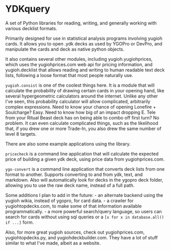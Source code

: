 # YDKquery

A set of Python libraries for reading, writing, and generally working with various decklist formats.

Primarily designed for use in statistical analysis programs involving yugioh cards. It allows you to open .ydk decks as used by YGOPro or DevPro, and manipulate the cards and deck as native python objects.

It also contains several other modules, including yugioh.yugiohprices, which uses the yugiohprices.com web api for pricing information, and yugioh.decklist that allows reading and writing to human readable text deck lists, following a loose format that most people naturally use.

`yugioh.consist` is one of the coolest things here. It is a module that will calculate the probability of drawing certain cards in your opening hand, like several hypergeometric calculators around the internet. Unlike any other I've seen, this probability calculator will allow complicated, arbitrarily complex expressions. Need to know your chance of opening Lonefire + Soulcharge? Easy. Need to know how big of an impact dropping E. Tele from your Ritual Beast deck has on being able to combo off first turn? No problem. It can even calculate complicated things, such as the likelihood that, if you drew one or more Trade-In, you also drew the same number of level 8 targets.

There are also some example applications using the library.

`pricecheck` is a command line application that will calculate the expected price of building a given ydk deck, using price data from yugiohprices.com.

`ygo-convert` is a command line application that converts deck lists from one format to another. Supports converting to and from ydk, text, and markdown. Also will automatically look for decks in the ygopro deck folder, allowing you to use the raw deck name, instead of a full path.

Some additions I plan to add in the future:
	- an alternate backend using the yugioh wikia, instead of ygopro, for card data.
	- a crawler for yugiohtopdecks.com, to make some of that information available programmatically.
	- a more powerful search/query language, so users can search for cards without using sql queries or a `[x for x in database.all() if ...]` form.

Also, for more great yugioh sources, check out yugiohprices.com, yugiohtopdecks.py, and yugiohdeckbuilder.com. They have a lot of stuff similar to what I've made, albeit as a website.
